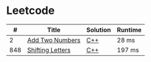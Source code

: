 # Leetcode

| # | Title | Solution | Runtime |
|---| ----- | -------- | ------- |
|2|[ Add Two Numbers](https://leetcode.com/problems/add-two-numbers/)|[C++](./solutions/2.%20Add%20Two%20Numbers.cpp)|28 ms|
|848|[ Shifting Letters](https://leetcode.com/problems/shifting-letters/)|[C++](./solutions/848.%20Shifting%20Letters.cpp)|197 ms|
